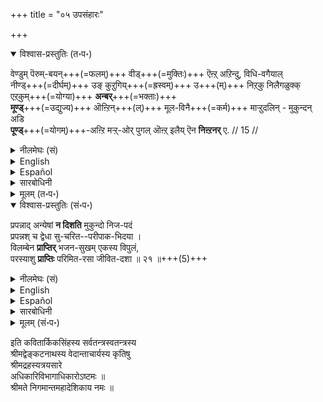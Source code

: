 +++
title = "०५ उपसंहारः"

+++
<details open><summary>विश्वास-प्रस्तुतिः (त॰प॰)</summary>

वेण्डुम् पॆरुम्-बयन्+++(=फलम्)+++ वीड्+++(=मुक्तिः)+++ ऎऩ्ऱ् अऱिन्दु, विधि-वगैयाल्  
नीण्ड्+++(=दीर्घम्)+++ उङ् कुऱुगिय्+++(=ह्रस्वम्)+++ उ+++(म्)+++ निऱ्‌कु निलैगळुक्क् एऱ्‌कुम्+++(=योग्या)+++ **अन्बर्**+++(=भक्ताः)+++  
**मूण्ड्**+++(=उद्युज्य)+++ ऒऩ्ऱिन्+++(ल्)+++ मूल-विनै+++(=कर्म)+++ माऱ्ऱुदलिन् - मुकुन्दन् अडि  
**पूण्ड्**+++(=योगम्)+++-अऩ्ऱि मऱ्ऱ्-ओर् पुगल् ऒऩ्ऱ् इलैय् ऎन **निऩ्ऱनर्** ए. // 15 //
</details>

<details><summary>नीलमेघः (सं)</summary>

(अधिकारार्थसंग्राहिका गाथा) 
अपेक्षणीयो महापुरुषार्थो मोक्ष इति विज्ञाय  
विधि-भेदात् दीर्घतया ह्रस्वतया च स्थितयोर् निष्ठयोर्  
योग्या भक्ताः एकस्यां प्रवृत्य,  
मूल-कर्मणां विनिवर्तने  
मुकुन्द-चरणाश्रयणम् अन्तराऽन्यः कश्चिद् उपायो नास्तीति स्थिताः ॥ 
</details>


<details><summary>English</summary>

Those who desire to attain the bliss of Bhagavān  
realise that the supreme aim of life is mokṣa  
and that there are two upāyas or means attaining it,  
one prolonged and the other quick 
which depend on their luck.  
They adopt one of these two upāyas  
and find that, for getting rid of the hindrances caused by past karma,  
there is no other way  
than seeking the feet of Mukunda for refuge.
</details>

<details><summary>Español</summary>

Those who desire to attain the bliss of Bhagavān  
realise that the supreme aim of life is mokṣa  
and that there are two upāyas or means attaining it,  
one prolonged and the other quick 
which depend on their luck.  
They adopt one of these two upāyas  
and find that, for getting rid of the hindrances caused by past karma,  
there is no other way  
than seeking the feet of Mukunda for refuge.
</details>

<details><summary>सारबोधिनी</summary>

एदेनुम् ऒरु प्रकारम् आगव् उम् आम्;  
आर् एनुम् ऒरुवर् अनुष्ठिक्कवुम् आम्;  
प्रपत्तिक्कल्लदु सर्वेश्वरन् परमपुरुषार्थङ्गॊडुक्क इरङ्गानॆन्गिऱवर्थत्तै अधिकारावसानगाथैयाले भङ्ग्यन्तरेण सङ्ग्रहिक्किऱार् वेण्डुमित्यादिना । वेण्डुम्बॆरुम्बयन् - प्रार्थनीयमान महाफलम्. वीडु - मोक्षम्. ऎऩ्ऱऱिन्दु - ऎऩ्ऱु शास्त्रङ्गळाले तॆळिन्दु. नीण्डुं कुऱुगियुं निऱ्‌कुम् - चिरकाल साध्यमायुं क्षणकालसाध्यमायुमिरुक्किऱ. निलैगळुक्कु - सद्वारकप्रपत्ति अद्वारकप्रपत्ति ऎन्गिऱ उपायद्वयत्तिऱ्‌कु, भक्तिप्रपत्तिकळुक् कॆऩ्ऱबडि. विदिवगैयाल् एऱ्‌कुम् - पूर्वसुकृतविशेषमूलमान सकिञ्चनत्वाकिञ्चनत्वादिकळाले योग्यरान. अन्बर् - मुमुक्षुक्कळ्.  
ऒऩ्ऱिल् मूण्डु - इव्विरण्डिले तनक्कु शक्यमानवन्यतरोपायत्तिल् उद्योगित्तु, मूलविनै - संसारानुवृत्तिकळॆल्लावऱ्ऱिऱ्‌कुं कारणमान प्राचीनकर्मङ्गळै, उपायविरोधियायुम्, प्राप्तिविरोधियायुमुळ्ळ प्राचीनकर्मङ्गळैयॆऩ्ऱबडि. माऱ्ऱुदलिल् - निवर्तिप्पिक्कैयिल्. मुगुन्दनडि पूण्डऩ्ऱि - भगवत्पादारविन्दशरणागतियैप् पण्णुमदॊऴिय, मऱ्ऱोर्बुगल् - वेऱुबट्टदान निरपेक्षद्वितीयोपायम्. ऒऩ्ऱिल्लै - ऒऩ्ऱुमिल्लै. कश्चिदपि नास्ती-त्यर्थः । ऎन निऩ्ऱनरे - ऎन्नुम्बडि निऩ्ऱार्गळ्.  
</details>


<details><summary>मूलम् (त॰प॰)</summary>

वेण्डुम् पॆरुम्बयन् वीडॆऩ्ऱऱिन्दु विदिवगैयाल्  
नीण्डुङ्गुऱुगियुनिऱ्‌कु निलैगळुक्केऱ्‌कुमन्बर्  
मूण्डॊऩ्ऱिन् मूलविनैमाऱ्ऱुदलिन् मुगुन्दनडि  
पूण्डऩ्ऱि मऱ्ऱोर्बुगलॊऩ्ऱिलैयॆन निऩ्ऱनरे. // 15 //
</details>



<details open><summary>विश्वास-प्रस्तुतिः (सं॰प॰)</summary>

प्रपन्नाद् अन्येषां **न दिशति** मुकुन्दो निज-पदं  
प्रपन्नश् च द्वेधा सु-चरित--परीपाक-भिदया ।  
विलम्बेन **प्राप्तिर्** भजन-सुखम् एकस्य विपुलं,  
परस्याशु **प्राप्तिः** परिमित-रसा जीवित-दशा ॥ २१ ॥+++(5)+++
</details>

<details><summary>नीलमेघः (सं)</summary>

प्रपन्नाद् अन्येषां **न दिशति** मुकुन्दो निज-पदं  
प्रपन्नश् च द्वेधा सु-चरित--परीपाक-भिदया ।  
विलम्बेन **प्राप्तिर्** भजन-सुखम् एकस्य विपुलं,  
परस्याशु **प्राप्तिः** परिमित-रसा जीवित-दशा ॥ २१ ॥+++(5)+++

</details>


<details><summary>English</summary>

Mukunda does not vouchsafe His abode to any one other than the prapanna.  
The prapanna is of two kinds,  
namely, he who adopts prapatti as the sole and independent means  
and he who adopts prapatti as the auxiliary means to bhakti or upāsana  
and this difference is due to difference in the fruition of their good deeds.  
He who adopts prapatti as an auxiliary to bhakti will attain mokṣa   
after much delay caused by the need to expiate past karma (in one or several bodies),  
but will have the happiness of devout worship in this world for a long time.  
He to whom prapatti is the sole and independent means will attain mokṣa  quickly (i.e.)  
at the end of this life itself,  
but his happiness of serving the Lord in this world  
will be limited and of short duration.

</details>

<details><summary>Español</summary>

Mukunda does not vouchsafe His abode to any one other than the prapanna.  
The prapanna is of two kinds,  
namely, he who adopts prapatti as the sole and independent means  
and he who adopts prapatti as the auxiliary means to bhakti or upāsana  
and this difference is due to difference in the fruition of their good deeds.  
He who adopts prapatti as an auxiliary to bhakti will attain mokṣa   
after much delay caused by the need to expiate past karma (in one or several bodies),  
but will have the happiness of devout worship in this world for a long time.  
He to whom prapatti is the sole and independent means will attain mokṣa  quickly (i.e.)  
at the end of this life itself,  
but his happiness of serving the Lord in this world  
will be limited and of short duration.

</details>

<details><summary>सारबोधिनी</summary>

कीऴ्च्चॊन्न प्रपत्तिक्कल्लदु मोक्षं तरविरङ्गानॆन्बदै स्पष्टमागवनुवदित्तुक् कॊण्डु, इन्द इरण्डु प्रपन्नर्गळुक्कुम् इङ्गुळ्ळ फलवैषम्यङ्गळै श्लोकत्ताले काट्टुगिऱार् प्रपन्नादन्येषामित्यादिना । प्रपन्नात् – पूर्वोक्त प्रपत्त्युपायनिष्ठर्गळैक्काट्टिलुम्, अन्येषाम् – प्रपत्तियैयनुष्ठिक्कादवर्गळान तद्भिन्नर्गळुक्कु. मुकुन्दो निजपदं न दिशति – मोक्षप्रदातावान भगवान् तन्नुडैय तिरुवडियै अथवा ‘‘ तद्विष्णोः परमं पदं’’ ऎन्गिऱ तन्नुडैय परमपदत्तै न ददातीत्यर्थः । प्रपत्तियॊऩ्ऱे मोक्षजनकमागिल् अदु ऒरुवनुक्कु भक्तिद्वारा मऱ्ऱॊरुवनुक्कु स्वातन्त्र्येण मोक्षजनकमावानेन्? ऎन्न, अदु अधिकारिभेदत्ताले यॆऩ्ऱरुळिच्चॆय्गिऱार् प्रपन्नश्चेति । चश्शङ्कानिवृत्तौ, द्वेधा – सकिञ्चनर् अकिञ्चन रॆऩ्ऱु इरण्डुवगैप्पट्टवरायिरुप्पर्गळ्. तथाच सकिञ्चनत्वाकिञ्चनत्वरूपाधिकारभेदत्ताले सकिञ्चननुक्कु भक्तिद्वारामोक्षजनकमायुम् अकिञ्चननुक्कु अद्वारकमाग मोक्षजनक मायुमागलामॆऩ्ऱु करुत्तु. अधिकारिद्वैविध्यन्दान् वेण्डुमो? ऎल्लोरुम् एकाधिकारवान्गळाग इरुक्कक्कूडादोवॆन्नवरुळिच्चॆय्गिऱार् सुचरितपरीपाकभिदया इति । तद्धेतुभूतसुचरितत्तिनुडैय परिपाकम् भिन्नभिन्नमायिरुप्पदाल् अधिकारम् एकरूपमाग इरुक्कमुडियादॆऩ्ऱु तिरुवुळ्ळम्. सुचरितपरीपाकम् अपर्यनुयोज्यमागैयाले सुचरितन्दान् अप्पडि एन् परिपक्वमागवेण्डुमॆऩ्ऱाक्षेबिक्क इडमिल्लै. इप्पडि विलक्षणसुचरित परिपाकत्ताले अधिकारम् भिन्नमागैयाल् अदनालेवरुं तत्तदधिकारिकळिन् विलक्षणफलत्तैक्काट्टुगिऱार् विळम्बेन प्राप्तिरिति । एकस्य – द्विविधप्रपन्नरिल् ऒरुवनान भक्तनुक्कु, विळम्बेन प्राप्तिः – भगवत्प्राप्तिविळम्बिक्कुम्. प्रारब्धकर्म पर्यवसानानन्तर-भावियागैयाले परिपूर्णब्रह्मानुभवरूपभगवत्प्राप्ति विळम्बित्ते वरुमॆऩ्ऱबडि. इन्द, विळम्ब्यफलजनकत्वमे भक्तिक्कु दोषम्. भजनसुखं – भगवत्भजनत्तालेयुण्डागुम् आनन्दम्, अथवा भजनरूपमानवानन्दम्. विपुलम् - विस्तीर्णम्. प्रीतिरूपापन्न ज्ञानमागिऱ आप्रयाणादनुवर्तिक्कैयाले दिनेदिने विस्तीर्णमागविरुक्कुम् ऎऩ्ऱबडि. इवनुक्किदुवे गुणम्. परस्य - अवनैक्काट्टिलुम् भिन्ननान अद्वारकप्रपत्तिनिष्ठनुक्कु आशु – शीघ्रमाग, क्षणान्तर दिवसान्तर देहावसानादिकळिले, ऎदुगळिल् अपेक्षिक्किऱानो अदिलॆऩ्ऱबडि. प्राप्तिः – परिपूर्णब्रह्मानुभवप्राप्तिः । इदु इवनुक्कु शीघ्रफलसिद्धियाल्वरुम् उत्कर्षम्. जीवितदशा – जीवित्तिरुक्कुम् अवस्थै परिमितरसा – परिच्छिन्नभगवदनुभव सुखा । भक्तिनिष्ठनुक्कुप्पोले प्रीतिरूपापन्नतैलधारावदविच्छिन्नस्मृति (भक्ति) रूपमायुम् आप्रयाणादनुवर्तनीयमुमान भगवदनुभव मिल्लामैयाले इङ्गिरुन्दगालम् अत्यल्पसुखमेयिरुक्कुमॆऩ्ऱबडि. इदुवे इवनुक्कुळ्ळ दोषम्.   
    
    
इति श्रीमदहोबिलमठास्थाने द्विचत्वारिंशत्पट्टे मूर्धाभिषिक्तस्य  
निरवधिकगुरुभक्तिभरितस्य श्रीलक्ष्मीनृसिंहदिव्यपादुकासेवक  
श्रीवण्शठकोप श्री श्रीरङ्गशठकोपयतीन्द्रस्य कृतौ  
श्री सारबोधिन्याख्यायां व्याख्यायाम्   
अधिकारिविभागाधिकारः अष्टमः ॥
</details>

<details><summary>मूलम् (सं॰प॰)</summary>

प्रपन्नादन्येषां न दिशति मुकुन्दो निजपदं  
प्रपन्नश्च द्वेधा सुचरितपरीपाकभिदया ।  
विलम्बेन प्राप्तिर्भजनसुखमेकस्य विपुलं  
परस्याशु प्राप्तिः परिमितरसा जीवितदशा ॥ २१ ॥
</details>


इति कवितार्किकसिंहस्य सर्वतन्त्रस्वतन्त्रस्य  
श्रीमद्वेङ्कटनाथस्य वेदान्ताचार्यस्य कृतिषु  
श्रीमद्रहस्यत्रयसारे  
अधिकारिविभागाधिकारोऽष्टमः ॥  
श्रीमते निगमान्तमहादेशिकाय नमः ॥
